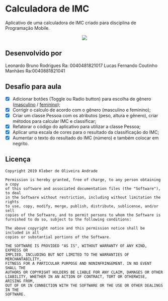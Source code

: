# Calculadora de IMC

Aplicativo de uma calculadora de IMC criado para disciplina de Programação Mobile.


<p align="center">
    <img src="https://i.ibb.co/kQYmB1Y/full.png" weight="800"/>
</p>

## Desenvolvido por
Leonardo Bruno Rodrigues Ra: 0040481821017
Lucas Fernando Coutinho Manhães Ra:0040881821041

## Desafio para aula

-   [x] Adicionar botões (Toggle ou Radio button) para escolha de gênero ([masculino](https://indicedemassacorporal.com/movel/calculo-imc-masculino.html) / [feminino](https://indicedemassacorporal.com/movel/calculo-imc-feminino.html));
-   [x] Corrigir o calculo de acordo com o gênero (masculino e feminino);
-   [x] Criar um classe Pessoa com os atributos (peso, altura e gênero), criar métodos para calcular IMC e classificar;
-   [x] Refatorar o código do aplicativo para utilizar a classe Pessoa;
-   [x] Aplicar uma escala de cores para o resultado da classificação do IMC;
-   [x] Aumentar o texto do resultado do IMC (número) e também colocar em negrito.

## Licença

    Copyright 2019 Kleber de Oliveira Andrade
    
    Permission is hereby granted, free of charge, to any person obtaining a copy
    of this software and associated documentation files (the "Software"), to deal
    in the Software without restriction, including without limitation the rights
    to use, copy, modify, merge, publish, distribute, sublicense, and/or sell
    copies of the Software, and to permit persons to whom the Software is
    furnished to do so, subject to the following conditions:
    
    The above copyright notice and this permission notice shall be included in all
    copies or substantial portions of the Software.
    
    THE SOFTWARE IS PROVIDED "AS IS", WITHOUT WARRANTY OF ANY KIND, EXPRESS OR
    IMPLIED, INCLUDING BUT NOT LIMITED TO THE WARRANTIES OF MERCHANTABILITY,
    FITNESS FOR A PARTICULAR PURPOSE AND NONINFRINGEMENT. IN NO EVENT SHALL THE
    AUTHORS OR COPYRIGHT HOLDERS BE LIABLE FOR ANY CLAIM, DAMAGES OR OTHER
    LIABILITY, WHETHER IN AN ACTION OF CONTRACT, TORT OR OTHERWISE, ARISING FROM,
    OUT OF OR IN CONNECTION WITH THE SOFTWARE OR THE USE OR OTHER DEALINGS IN THE
    SOFTWARE.



